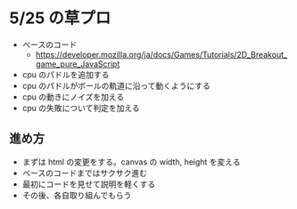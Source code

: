 # 5/25 の草プロ

- ベースのコード
  - <https://developer.mozilla.org/ja/docs/Games/Tutorials/2D_Breakout_game_pure_JavaScript>
- cpu のパドルを追加する
- cpu のパドルがボールの軌道に沿って動くようにする
- cpu の動きにノイズを加える
- cpu の失敗について判定を加える
<!-- - ラリーごとにボールが早くなるようにする -->

## 進め方

- まずは html の変更をする。canvas の width, height を変える
- ベースのコードまではサクサク進む
- 最初にコードを見せて説明を軽くする
- その後、各自取り組んでもらう

